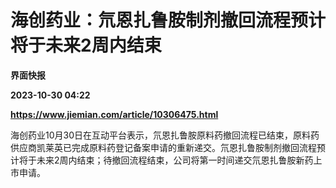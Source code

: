 # 海创药业：氘恩扎鲁胺制剂撤回流程预计将于未来2周内结束
**界面快报**

**2023-10-30 04:22**

**https://www.jiemian.com/article/10306475.html**

海创药业10月30日在互动平台表示，氘恩扎鲁胺原料药撤回流程已结束，原料药供应商凯莱英已完成原料药登记备案申请的重新递交。氘恩扎鲁胺制剂撤回流程预计将于未来2周内结束；待撤回流程结束，公司将第一时间递交氘恩扎鲁胺新药上市申请。